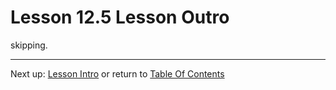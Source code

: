 # Lesson 12.5 Lesson Outro

skipping.

- - -
Next up: [Lesson Intro](ND024_Part3_Lesson13_01.md) or return to [Table Of Contents](./ND024_TableOfContents.md)
